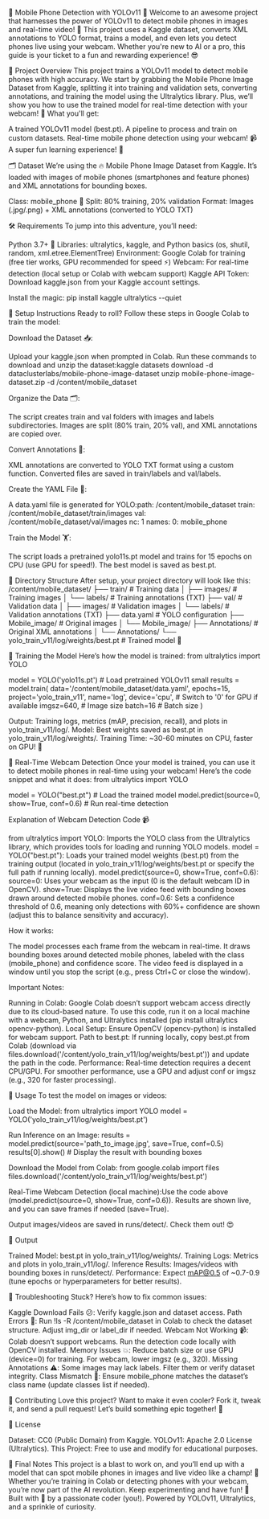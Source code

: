 📱 Mobile Phone Detection with YOLOv11 🚀
Welcome to an awesome project that harnesses the power of YOLOv11 to detect mobile phones in images and real-time video! 📸 This project uses a Kaggle dataset, converts XML annotations to YOLO format, trains a model, and even lets you detect phones live using your webcam. Whether you're new to AI or a pro, this guide is your ticket to a fun and rewarding experience! 😎

🎯 Project Overview
This project trains a YOLOv11 model to detect mobile phones with high accuracy. We start by grabbing the Mobile Phone Image Dataset from Kaggle, splitting it into training and validation sets, converting annotations, and training the model using the Ultralytics library. Plus, we’ll show you how to use the trained model for real-time detection with your webcam! 🎥
What you'll get:

A trained YOLOv11 model (best.pt).
A pipeline to process and train on custom datasets.
Real-time mobile phone detection using your webcam! 📹
A super fun learning experience! 🌟


🗂️ Dataset
We’re using the 🔥 Mobile Phone Image Dataset from Kaggle. It’s loaded with images of mobile phones (smartphones and feature phones) and XML annotations for bounding boxes.

Class: mobile_phone 📱
Split: 80% training, 20% validation
Format: Images (.jpg/.png) + XML annotations (converted to YOLO TXT)


🛠️ Requirements
To jump into this adventure, you’ll need:

Python 3.7+ 🐍
Libraries: ultralytics, kaggle, and Python basics (os, shutil, random, xml.etree.ElementTree)
Environment: Google Colab for training (free tier works, GPU recommended for speed ⚡)
Webcam: For real-time detection (local setup or Colab with webcam support)
Kaggle API Token: Download kaggle.json from your Kaggle account settings.

Install the magic:
pip install kaggle ultralytics --quiet


🚀 Setup Instructions
Ready to roll? Follow these steps in Google Colab to train the model:

Download the Dataset 📥:

Upload your kaggle.json when prompted in Colab.
Run these commands to download and unzip the dataset:kaggle datasets download -d dataclusterlabs/mobile-phone-image-dataset
unzip mobile-phone-image-dataset.zip -d /content/mobile_dataset




Organize the Data 🗂️:

The script creates train and val folders with images and labels subdirectories.
Images are split (80% train, 20% val), and XML annotations are copied over.


Convert Annotations 🔄:

XML annotations are converted to YOLO TXT format using a custom function.
Converted files are saved in train/labels and val/labels.


Create the YAML File 📝:

A data.yaml file is generated for YOLO:path: /content/mobile_dataset
train: /content/mobile_dataset/train/images
val: /content/mobile_dataset/val/images
nc: 1
names:
  0: mobile_phone




Train the Model 🏋️:

The script loads a pretrained yolo11s.pt model and trains for 15 epochs on CPU (use GPU for speed!).
The best model is saved as best.pt.




📂 Directory Structure
After setup, your project directory will look like this:
/content/mobile_dataset/
├── train/                # Training data
│   ├── images/           # Training images
│   └── labels/           # Training annotations (TXT)
├── val/                  # Validation data
│   ├── images/           # Validation images
│   └── labels/           # Validation annotations (TXT)
├── data.yaml             # YOLO configuration
├── Mobile_image/         # Original images
│   └── Mobile_image/
├── Annotations/          # Original XML annotations
│   └── Annotations/
└── yolo_train_v11/log/weights/best.pt  # Trained model 🎉


🧠 Training the Model
Here’s how the model is trained:
from ultralytics import YOLO

model = YOLO('yolo11s.pt')  # Load pretrained YOLOv11 small
results = model.train(
    data='/content/mobile_dataset/data.yaml',
    epochs=15,
    project='yolo_train_v11',
    name='log',
    device='cpu',  # Switch to '0' for GPU if available
    imgsz=640,     # Image size
    batch=16       # Batch size
)


Output: Training logs, metrics (mAP, precision, recall), and plots in yolo_train_v11/log/.
Model: Best weights saved as best.pt in yolo_train_v11/log/weights/.
Training Time: ~30-60 minutes on CPU, faster on GPU! 🚀


🎥 Real-Time Webcam Detection
Once your model is trained, you can use it to detect mobile phones in real-time using your webcam! Here’s the code snippet and what it does:
from ultralytics import YOLO

model = YOLO("best.pt")  # Load the trained model
model.predict(source=0, show=True, conf=0.6)  # Run real-time detection

Explanation of Webcam Detection Code 📹

from ultralytics import YOLO: Imports the YOLO class from the Ultralytics library, which provides tools for loading and running YOLO models.
model = YOLO("best.pt"): Loads your trained model weights (best.pt) from the training output (located in yolo_train_v11/log/weights/best.pt or specify the full path if running locally).
model.predict(source=0, show=True, conf=0.6):
source=0: Uses your webcam as the input (0 is the default webcam ID in OpenCV).
show=True: Displays the live video feed with bounding boxes drawn around detected mobile phones.
conf=0.6: Sets a confidence threshold of 0.6, meaning only detections with 60%+ confidence are shown (adjust this to balance sensitivity and accuracy).



How it works:

The model processes each frame from the webcam in real-time.
It draws bounding boxes around detected mobile phones, labeled with the class (mobile_phone) and confidence score.
The video feed is displayed in a window until you stop the script (e.g., press Ctrl+C or close the window).

Important Notes:

Running in Colab: Google Colab doesn’t support webcam access directly due to its cloud-based nature. To use this code, run it on a local machine with a webcam, Python, and Ultralytics installed (pip install ultralytics opencv-python).
Local Setup: Ensure OpenCV (opencv-python) is installed for webcam support.
Path to best.pt: If running locally, copy best.pt from Colab (download via files.download('/content/yolo_train_v11/log/weights/best.pt')) and update the path in the code.
Performance: Real-time detection requires a decent CPU/GPU. For smoother performance, use a GPU and adjust conf or imgsz (e.g., 320 for faster processing).


🎉 Usage
To test the model on images or videos:

Load the Model:
from ultralytics import YOLO
model = YOLO('yolo_train_v11/log/weights/best.pt')


Run Inference on an Image:
results = model.predict(source='path_to_image.jpg', save=True, conf=0.5)
results[0].show()  # Display the result with bounding boxes


Download the Model from Colab:
from google.colab import files
files.download('/content/yolo_train_v11/log/weights/best.pt')


Real-Time Webcam Detection (local machine):Use the code above (model.predict(source=0, show=True, conf=0.6)). Results are shown live, and you can save frames if needed (save=True).


Output images/videos are saved in runs/detect/. Check them out! 😍

🌟 Output

Trained Model: best.pt in yolo_train_v11/log/weights/.
Training Logs: Metrics and plots in yolo_train_v11/log/.
Inference Results: Images/videos with bounding boxes in runs/detect/.
Performance: Expect mAP@0.5 of ~0.7-0.9 (tune epochs or hyperparameters for better results).


🐞 Troubleshooting
Stuck? Here’s how to fix common issues:

Kaggle Download Fails 😕: Verify kaggle.json and dataset access.
Path Errors 🚫: Run !ls -R /content/mobile_dataset in Colab to check the dataset structure. Adjust img_dir or label_dir if needed.
Webcam Not Working 📹: Colab doesn’t support webcams. Run the detection code locally with OpenCV installed.
Memory Issues 💥: Reduce batch size or use GPU (device=0) for training. For webcam, lower imgsz (e.g., 320).
Missing Annotations ⚠️: Some images may lack labels. Filter them or verify dataset integrity.
Class Mismatch 🤔: Ensure mobile_phone matches the dataset’s class name (update classes list if needed).


🤝 Contributing
Love this project? Want to make it even cooler? Fork it, tweak it, and send a pull request! Let’s build something epic together! 🙌

📜 License

Dataset: CC0 (Public Domain) from Kaggle.
YOLOv11: Apache 2.0 License (Ultralytics).
This Project: Free to use and modify for educational purposes.


🎈 Final Notes
This project is a blast to work on, and you’ll end up with a model that can spot mobile phones in images and live video like a champ! 🦸 Whether you’re training in Colab or detecting phones with your webcam, you’re now part of the AI revolution. Keep experimenting and have fun! 🎉
Built with 💖 by a passionate coder (you!). Powered by YOLOv11, Ultralytics, and a sprinkle of curiosity.